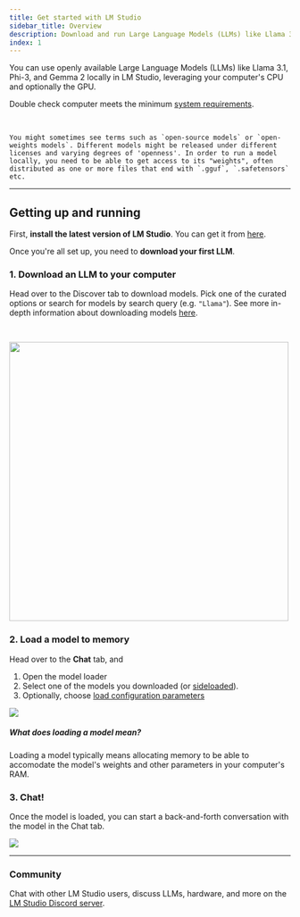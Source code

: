 ```yaml
---
title: Get started with LM Studio
sidebar_title: Overview
description: Download and run Large Language Models (LLMs) like Llama 3.1, Phi-3, and Gemma 2 locally in LM Studio
index: 1
---
```


You can use openly available Large Language Models (LLMs) like Llama 3.1, Phi-3, and Gemma 2 locally in LM Studio, leveraging your computer's CPU and optionally the GPU.

Double check computer meets the minimum [system requirements](/docs/system-requirements).

<br>

```lms_info
You might sometimes see terms such as `open-source models` or `open-weights models`. Different models might be released under different licenses and varying degrees of 'openness'. In order to run a model locally, you need to be able to get access to its "weights", often distributed as one or more files that end with `.gguf`, `.safetensors` etc.
```

<hr>

## Getting up and running

First, **install the latest version of LM Studio**. You can get it from [here](/download).

Once you're all set up, you need to **download your first LLM**.

### 1. Download an LLM to your computer

Head over to the Discover tab to download models. Pick one of the curated options or search for models by search query (e.g. `"Llama"`). See more in-depth information about downloading models [here](/docs/basics/download-models).

<img src="/assets/docs/discover.png" style="width: 500px; margin-top:30px" data-caption="The Discover tab in LM Studio" />

### 2. Load a model to memory

Head over to the **Chat** tab, and

1. Open the model loader
2. Select one of the models you downloaded (or [sideloaded](/docs/advanced/sideload)).
3. Optionally, choose [load configuration parameters](/docs/configuration/load)

<img src="/assets/docs/loader.png" data-caption="Quickly open the model loader with `cmd` + `L` on macOS or `ctrl` + `L` on Windows/Linux" />

##### What does loading a model mean?

Loading a model typically means allocating memory to be able to accomodate the model's weights and other parameters in your computer's RAM.

### 3. Chat!

Once the model is loaded, you can start a back-and-forth conversation with the model in the Chat tab.

<img src="/assets/docs/chat.png" data-caption="LM Studio on macOS" />

<hr>

### Community

Chat with other LM Studio users, discuss LLMs, hardware, and more on the [LM Studio Discord server](https://discord.gg/aPQfnNkxGC).
